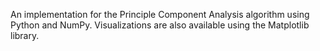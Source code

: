 An implementation for the Principle Component Analysis algorithm using Python and NumPy. Visualizations are also available using the Matplotlib library.
